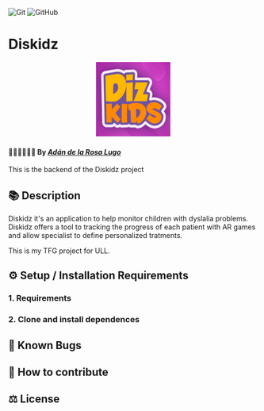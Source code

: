 ![Git](https://img.shields.io/badge/git%20-%23F05033.svg?&style=for-the-badge&logo=git&logoColor=white)
![GitHub](https://img.shields.io/badge/github%20-%23121011.svg?&style=for-the-badge&logo=github&logoColor=white)

# Diskidz

<div align="center" >
  <img alt="Dizkids logo" height="150" width="150" src="assets/Dizkids-logo.PNG">
</div>

#### 👩‍💻👩‍💻👨‍💻 By _**[Adán de la Rosa Lugo](https://github.com/AdanRL)**_

This is the backend of the Diskidz project

## 📚 Description

Diskidz it's an application to help monitor children with dyslalia problems. Diskidz offers a tool to tracking the progress of each patient with AR games and allow specialist to define personalized tratments.  
  
This is my TFG project for ULL.

## ⚙ Setup / Installation Requirements

### 1. Requirements

### 2. Clone and install dependences

## 🐞 Known Bugs

## 🤝 How to contribute

## ⚖️ License
